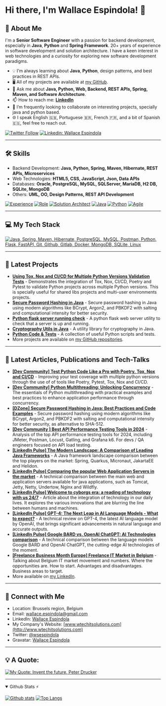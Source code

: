 # Hi there, I'm Wallace Espindola! 👋

## 🚀 About Me

I'm a **Senior Software Engineer** with a passion for backend development, especially in **Java**, **Python** and **Spring Framework**. 20+ years of experience in software development and solution architecture. I have a keen interest in web technologies and a curiosity for exploring new software development paradigms.

- 💡 I’m always learning about **Java**, **Python**, design patterns, and best practices in REST APIs.
- 🖥️ All of my projects are available at [my GitHub](https://github.com/wallaceespindola).
- 💬 Ask me about **Java, Python, Web, Backend, REST APIs, Spring, Maven, and Software Architecture**.
- 📫 How to reach me: **[LinkedIn](https://www.linkedin.com/in/wallaceespindola)**
- 🤝 I’m frequently looking to collaborate on interesting projects, specially java and python based.
- 🌐 I speak English 🇬🇧, Portuguese 🇧🇷, French 🇫🇷, and a bit of Spanish 🇪🇸, feel free to reach out.

[![Twitter Follow](https://img.shields.io/twitter/follow/wsespindola?style=social)](https://twitter.com/wsespindola)
[![Linkedin: Wallace Espindola](https://img.shields.io/badge/-Linkedin-blue?style=flat-square&logo=Linkedin&logoColor=white&link=https://www.linkedin.com/in/wallaceespindola/)](https://www.linkedin.com/in/wallaceespindola/)

---

## 🛠 Skills

- Backend Development: **Java, Python, Spring, Maven, Hibernate, REST APIs, Microservices**
- Web Technologies: **HTML5, CSS, JavaScript, Json, Data APIs**
- Databases: **Oracle, PostgreSQL, MySQL, SQLServer, MariaDB, H2 DB, SQLite, MongoDB**
- Others: **UML, OO, Design Patterns, REST API Development**

[![Experience](https://img.shields.io/badge/Experience-20%2B%20Years-brightgreen)](https://github.com/wallaceespindola)
[![Role](https://img.shields.io/badge/Role-Senior%20Software%20Engineer-blue)](https://github.com/wallaceespindola)
[![Solution Architect](https://img.shields.io/badge/Role-Solution%20Architect-purple)](https://github.com/wallaceespindola)
[![Java](https://img.shields.io/badge/Java-Expert-red)](https://github.com/wallaceespindola)
[![Python](https://img.shields.io/badge/Python-Advanced-blueviolet)](https://github.com/wallaceespindola)
[![Agile](https://img.shields.io/badge/Agile-Scrum%20%2F%20Kanban-orange)](https://github.com/wallaceespindola)

---

## 💻 My Tech Stack

[![Java, Spring, Maven, Hibernate, PostgreSQL, MySQL, Postman, Python, Flask, FastAPI, Git, Github, Gitlab, Docker, MongoDB, SQLite, Linux](https://skillicons.dev/icons?i=java,spring,maven,hibernate,postgresql,mysql,postman,python,flask,fastapi,git,github,gitlab,docker,mongodb,sqlite,linux)](https://skillicons.dev)

---

## 🔭 Latest Projects

- **[Using Tox, Nox and CI/CD for Multiple Python Versions Validation Tests](https://github.com/wallaceespindola/tox-nox-python-tests)** - Demonstrates the integration of Tox, Nox, CI/CD, Poetry and Pytest to validate Python projects across multiple Python versions. This is specially useful for shared libs projects and multi-user environments projects.
- **[Secure Password Hashing in Java](https://github.com/wallaceespindola/password-hashing-security-java)** - Secure password hashing in Java using modern algorithms like BCrypt, Argon2, and PBKDF2 with salting and computational intensity for better security.
- **[Python flask server running check](https://github.com/wallaceespindola/python-flask-app)** - A python flask web server utility to check that a server is up and running.
- **[Cryptography Utils in Java](https://github.com/wallaceespindola/cryptography-utils-java)** - A utility library for cryptography in Java.
- **[Python Code & Tests](https://github.com/wallaceespindola/PythonRuns)** - A collection of useful Python scripts and tests.
- More projects are available on [my GitHub repositories](https://github.com/wallaceespindola?tab=repositories).

---

## 📝 Latest Articles, Publications and Tech-Talks

- **[[Dev Community] Test Python Code Like a Pro with Poetry, Tox, Nox and CI/CD](https://dev.to/wallaceespindola/test-python-code-like-a-pro-with-poetry-tox-nox-and-cicd-1i6p)** - Improving your test coverage with multiple python versions through the use of of tools like Poetry, Pytest, Tox, Nox and CI/CD.
- **[[Dev Community] Python Multithreading: Unlocking Concurrency](https://dev.to/wallaceespindola/python-multithreading-unlocking-concurrency-4gho)** - The essentials of Python multithreading with practical examples and best practices to enhance application performance through concurrency.
- **[[DZone] Secure Password Hashing in Java: Best Practices and Code Examples](https://bit.ly/secure-password-hashing-in-java)** - Secure password hashing using modern algorithms like BCrypt, Argon2, and PBKDF2 with salting and computational intensity for better security, as alternative to SHA-512.
- **[[Dev Community ] Best API Performance Testing Tools in 2024](https://bit.ly/best-api-performance-testing-tools)** - Analysis of the top API performance testing tools for 2024, including JMeter, Postman, Locust, Gatling, and Grafana k6. For devs / QA engineers focused on API load testing.
- **[[LinkedIn Pulse] The Modern Landscape: A Comparison of Leading Java Frameworks](http://bit.ly/top-java-frameworks)** - A Java framework landscape comparison between the top players on the market: Spring, Quarkus, Micronaut, JakartaEE and Helidon.
- **[[LinkedIn Pulse] Comparing the popular Web Application Servers in the market](https://bit.ly/popular-web-application-servers)** - A technical comparison between the main web and application servers available for java applications, such as Tomcat, Jetty, Netty, Undertow, Nginx and Wildfly.
- **[[LinkedIn Pulse] Welcome to cyborgs era: a reading of technology with us 24/7](https://bit.ly/welcome-age-cyborgs)** - Article about the integration of technology in our daily lives. It explores the various innovations that are blurring the line between humans and machines.
- **[[LinkedIn Pulse] GPT-4: The Next Leap in AI Language Models - What to expect?](https://bit.ly/gpt-4-next-leap-ai)** - A technical review on GPT-4, the latest AI language model by OpenAI, that brings significant advancements in natural language and accurate outputs.
- **[[LinkedIn Pulse] Google BARD vs. OpenAI ChatGPT: AI Technologies comparison](https://bit.ly/google-bard-vs-openai-chatgpt)** - A technical comparison between the language models Google BARD and OpenAI ChatGPT, the cutting-edge AI technologies of the moment.
- **[[Freelance Business Month Europe] Freelance IT Market in Belgium](https://bit.ly/it-freelance-market-in-belgium)** - Talking about Belgium IT market movement and numbers. Where the opportunities are. How to start. Advantages and disadvantages. Business areas to target.
- More available on [my LinkedIn](https://www.linkedin.com/in/wallaceespindola).

---

## 🔗 Connect with Me

- Location: Brussels region, Belgium
- Email: [wallace.espindola@gmail.com](mailto:wallace.espindola@gmail.com)
- LinkedIn: [Wallace Espindola](https://www.linkedin.com/in/wallaceespindola)
- My Company's Website: [www.wtechitsolutions.com](http://www.wtechitsolutions.com)
- Twitter: [@wsespindola](https://twitter.com/wsespindola)
- Gravatar: [Wallace Espindola](https://gravatar.com/wallacese)

---

## 💡 A Quote:
[![My Quote: Invent the future, Peter Drucker](https://quotes-github-readme.vercel.app/api?type=horizontal&theme=dark&quote=The%20best%20way%20to%20predict%20the%20future%20is%20to%20invent%20it.&author=Peter%20Drucker)](https://github.com/piyushsuthar/github-readme-quotes)

---
  
<details open>
  
  <summary>Github Stats ⚡</summary>
  
  <a href="#">![Github stats](https://github-readme-stats.vercel.app/api?username=wallaceespindola&theme=blueberry&count_private=true&hide_border=true&line_height=20)</a>
  <a href="#">![Top Langs](https://github-readme-stats.vercel.app/api/top-langs/?username=wallaceespindola&layout=compact&theme=blueberry&count_private=true&hide_border=true)</a>
  
</details>
